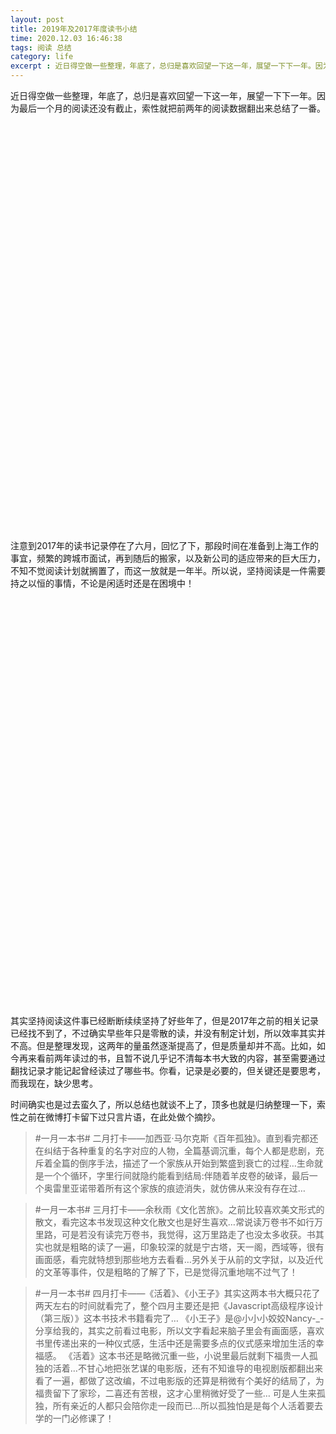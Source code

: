```yaml
---
layout: post
title: 2019年及2017年度读书小结
time: 2020.12.03 16:46:38
tags: 阅读 总结
category: life
excerpt : 近日得空做一些整理，年底了，总归是喜欢回望一下这一年，展望一下下一年。因为最后一个月的阅读还没有截止，索性就把前两年的阅读数据翻出来总结了一番。
---
```

<style>
.chartbox{
    width: 100%;
    height:640px;
    margin:20px 0;
}
.chartbox img{
    width:100%;
    height:auto;
}
</style>

近日得空做一些整理，年底了，总归是喜欢回望一下这一年，展望一下下一年。因为最后一个月的阅读还没有截止，索性就把前两年的阅读数据翻出来总结了一番。

<div id="book-chart" class="chartbox"></div>

注意到2017年的读书记录停在了六月，回忆了下，那段时间在准备到上海工作的事宜，频繁的跨城市面试，再到随后的搬家，以及新公司的适应带来的巨大压力，不知不觉阅读计划就搁置了，而这一放就是一年半。所以说，坚持阅读是一件需要持之以恒的事情，不论是闲适时还是在困境中！ 

<div id="book-chart2" class="chartbox"></div>

其实坚持阅读这件事已经断断续续坚持了好些年了，但是2017年之前的相关记录已经找不到了，不过确实早些年只是零散的读，并没有制定计划，所以效率其实并不高。但是整理发现，这两年的量虽然逐渐提高了，但是质量却并不高。比如，如今再来看前两年读过的书，且暂不说几乎记不清每本书大致的内容，甚至需要通过翻找记录才能记起曾经读过了哪些书。你看，记录是必要的，但关键还是要思考，而我现在，缺少思考。

时间确实也是过去蛮久了，所以总结也就谈不上了，顶多也就是归纳整理一下，索性之前在微博打卡留下过只言片语，在此处做个摘抄。

> #一月一本书# 二月打卡——加西亚·马尔克斯《百年孤独》。直到看完都还在纠结于各种重复的名字对应的人物，全篇基调沉重，每个人都是悲剧，充斥着全篇的倒序手法，描述了一个家族从开始到繁盛到衰亡的过程…生命就是一个个循环，字里行间就隐约能看到结局:伴随着羊皮卷的破译，最后一个奥雷里亚诺带着所有这个家族的痕迹消失，就仿佛从来没有存在过…

> #一月一本书# 三月打卡——余秋雨《文化苦旅》。之前比较喜欢美文形式的散文，看完这本书发现这种文化散文也是好生喜欢…常说读万卷书不如行万里路，可是若没有读完万卷书，我觉得，这万里路走了也没太多收获。书其实也就是粗略的读了一遍，印象较深的就是宁古塔，天一阁，西域等，很有画面感，看完就特想到那些地方去看看…另外关于从前的文字狱，以及近代的文革等事件，仅是粗略的了解了下，已是觉得沉重地喘不过气了！

> #一月一本书# 四月打卡——《活着》、《小王子》其实这两本书大概只花了两天左右的时间就看完了，整个四月主要还是把《Javascript高级程序设计（第三版）》这本书技术书籍看完了…
《小王子》是@小小小姣姣Nancy-_- 分享给我的，其实之前看过电影，所以文字看起来脑子里会有画面感，喜欢书里传递出来的一种仪式感，生活中还是需要多点的仪式感来增加生活的幸福感。
《活着》这本书还是略微沉重一些，小说里最后就剩下福贵一人孤独的活着…不甘心地把张艺谋的电影版，还有不知谁导的电视剧版都翻出来看了一遍，都做了这改编，不过电影版的还算是稍微有个美好的结局了，为福贵留下了家珍，二喜还有苦根，这才心里稍微好受了一些…
可是人生来孤独，所有亲近的人都只会陪你走一段而已…所以孤独怕是是每个人活着要去学的一门必修课了！


<script type="text/javascript" src="{{ site.url }}{{site.baseurl}}/js/echarts.min-4.8.0.js"></script>
<script type="text/javascript" src="{{ site.url }}{{site.baseurl}}/js/bookList.js"></script>
<script type="text/javascript" src="{{ site.url }}{{site.baseurl}}/js/chartsCommon.js"></script>

<script type="text/javascript">

if (window.innerWidth < 600) {
    var img2017 = '{{ site.url }}{{site.baseurl}}/images/post/2020-12-03-read-summary-before/pic-2017.png';
    var img2019 = '{{ site.url }}{{site.baseurl}}/images/post/2020-12-03-read-summary-before/pic-2019.png';

    setChartImg('book-chart',img2017)
    setChartImg('book-chart2',img2019)
}
else {
    var charts = [];

    var myChart = echarts.init(document.getElementById('book-chart'));
    var baseData = bookData['2017']
    let opt = getReadSummaryChartOpt(baseData,{
        title: '2017年度读书统计',
        colors: ['#fa7f72','#8bcdcd','#adb36e','#ffdd93','#79a3b1'],
        bgColor: '#214252',
        txtColor: '#bbbbbb'
    })
    opt.grid[0]= {
        left:'70%',
        top:'80%',
        // right:'5%',
        // bottom:'80%',
    }
    opt.series[0].center = ['50%','60%']
    myChart.setOption(opt);
    charts.push(myChart)

    var myChart2 = echarts.init(document.getElementById('book-chart2'));
    var baseData = bookData['2019']
    let opt2 = getReadSummaryChartOpt(baseData,{title:'2019年度读书统计'})
    myChart2.setOption(opt2);
    charts.push(myChart2)

    setResize(charts)
}

</script>
